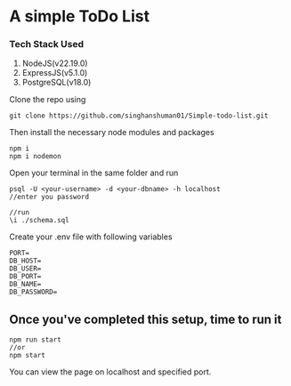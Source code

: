 
# A simple ToDo List

### Tech Stack Used

1. NodeJS(v22.19.0)
2. ExpressJS(v5.1.0)
3. PostgreSQL(v18.0)

Clone the repo using
```
git clone https://github.com/singhanshuman01/Simple-todo-list.git
```

Then install the necessary node modules and packages
```
npm i
npm i nodemon
```
Open your terminal in the same folder and run
```
psql -U <your-username> -d <your-dbname> -h localhost
//enter you password

//run
\i ./schema.sql
```

Create your .env file with following variables
```
PORT=
DB_HOST=
DB_USER=
DB_PORT=
DB_NAME=
DB_PASSWORD=
```

## Once you've completed this setup, time to run it
```
npm run start
//or
npm start
```
You can view the page on localhost and specified port.
